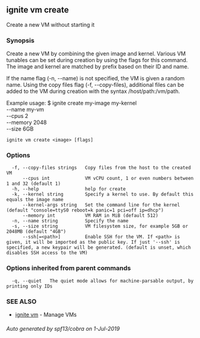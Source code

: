 ## ignite vm create

Create a new VM without starting it

### Synopsis


Create a new VM by combining the given image and kernel.
Various VM tunables can be set during creation by using
the flags for this command. The image and kernel are
matched by prefix based on their ID and name.

If the name flag (-n, --name) is not specified,
the VM is given a random name. Using the copy files
flag (-f, --copy-files), additional files can be added to
the VM during creation with the syntax /host/path:/vm/path.

Example usage:
	$ ignite create my-image my-kernel \
		--name my-vm \
		--cpus 2 \
		--memory 2048 \
		--size 6GB


```
ignite vm create <image> [flags]
```

### Options

```
  -f, --copy-files strings   Copy files from the host to the created VM
      --cpus int             VM vCPU count, 1 or even numbers between 1 and 32 (default 1)
  -h, --help                 help for create
  -k, --kernel string        Specify a kernel to use. By default this equals the image name
      --kernel-args string   Set the command line for the kernel (default "console=ttyS0 reboot=k panic=1 pci=off ip=dhcp")
      --memory int           VM RAM in MiB (default 512)
  -n, --name string          Specify the name
  -s, --size string          VM filesystem size, for example 5GB or 2048MB (default "4GB")
      --ssh[=<path>]         Enable SSH for the VM. If <path> is given, it will be imported as the public key. If just '--ssh' is specified, a new keypair will be generated. (default is unset, which disables SSH access to the VM)
```

### Options inherited from parent commands

```
  -q, --quiet   The quiet mode allows for machine-parsable output, by printing only IDs
```

### SEE ALSO

* [ignite vm](ignite_vm.md)	 - Manage VMs

###### Auto generated by spf13/cobra on 1-Jul-2019
